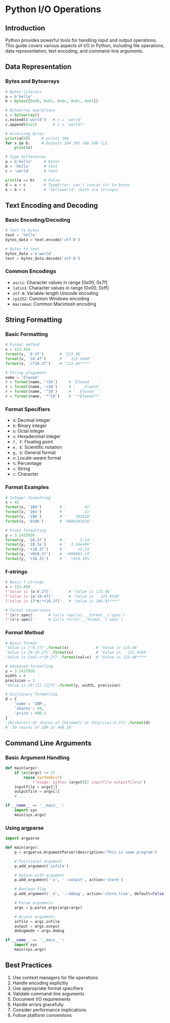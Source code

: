 # Python I/O Operations

## Introduction

Python provides powerful tools for handling input and output operations. This guide covers various aspects of I/O in Python, including file operations, data representation, text encoding, and command-line arguments.

## Data Representation

### Bytes and Bytearrays
```python
# Bytes literals
a = b'hello'
b = bytes([0x68, 0x65, 0x6c, 0x6c, 0x6f])

# Bytearray operations
c = bytearray()
c.extend(b'world')   # c = 'world'
c.append(0x21)       # c = 'world!'

# Accessing bytes
print(a[0])     # prints 104
for x in b:     # Outputs 104 101 108 108 111
    print(x)

# Type differences
a = b'hello'     # bytes
b = 'hello'      # text
c = 'world'      # text

print(a == b)    # False
d = a + c        # TypeError: can't concat str to bytes
e = b + c        # 'helloworld' (both are strings)
```

## Text Encoding and Decoding

### Basic Encoding/Decoding
```python
# Text to bytes
text = 'hello'
bytes_data = text.encode('utf-8')

# Bytes to text
bytes_data = b'world'
text = bytes_data.decode('utf-8')
```

### Common Encodings
- `ascii`: Character values in range [0x00, 0x7f]
- `latin1`: Character values in range [0x00, 0xff]
- `utf-8`: Variable-length Unicode encoding
- `cp1252`: Common Windows encoding
- `macroman`: Common Macintosh encoding

## String Formatting

### Basic Formatting
```python
# Format method
x = 123.456
format(x, '0.2f')       # '123.46'
format(x, '10.4f')      # '  123.4560'
format(x, '<*10.2f')    # '123.46****'

# String alignment
name = 'Elwood'
r = format(name, '<10')     # 'Elwood    '
r = format(name, '>10')     # '    Elwood'
r = format(name, '^10')     # '  Elwood  '
r = format(name, '*^10')    # '**Elwood**'
```

### Format Specifiers
- `d`: Decimal integer
- `b`: Binary integer
- `o`: Octal integer
- `x`: Hexadecimal integer
- `f, F`: Floating point
- `e, E`: Scientific notation
- `g, G`: General format
- `n`: Locale-aware format
- `%`: Percentage
- `s`: String
- `c`: Character

### Format Examples
```python
# Integer formatting
x = 42
format(x, '10d')        # '        42'
format(x, '10x')        # '        2a'
format(x, '10b')        # '    101010'
format(x, '010b')       # '0000101010'

# Float formatting
y = 3.1415926
format(y, '10.2f')      # '      3.14'
format(y, '10.2e')      # '  3.14e+00'
format(y, '+10.2f')     # '     +3.14'
format(y, '+010.2f')    # '+000003.14'
format(y, '+10.2%')     # '  +314.16%'
```

### f-strings
```python
# Basic f-strings
x = 123.456
f'Value is {x:0.2f}'        # 'Value is 123.46'
f'Value is {x:10.4f}'       # 'Value is   123.4560'
f'Value is {2*x:*<10.2f}'   # 'Value is 246.91****'

# Format conversions
f'{x!r:spec}'      # Calls repr(x).__format__('spec')
f'{x!s:spec}'      # Calls str(x).__format__('spec')
```

### Format Method
```python
# Basic format
'Value is {:0.2f}'.format(x)            # 'Value is 123.46'
'Value is {0:10.2f}'.format(x)          # 'Value is   123.4560'
'Value is {val:<*10.2f}'.format(val=x)  # 'Value is 123.46****'

# Advanced formatting
y = 3.1415926
width = 8
precision = 3
'Value is {0:{1}.{2}f}'.format(y, width, precision)

# Dictionary formatting
d = {
    'name': 'IBM',
    'shares': 50,
    'price': 490.1
}
'{0[shares]:d} shares of {0[name]} at {0[price]:0.2f}'.format(d)
# '50 shares of IBM at 490.10'
```

## Command Line Arguments

### Basic Argument Handling
```python
def main(argv):
    if len(argv) != 3:
        raise SystemExit(
            f'Usage: python {argv[0]} inputfile outputfile\n')
    inputfile = argv[1]
    outputfile = argv[2]
    # ...

if __name__ == '__main__':
    import sys
    main(sys.argv)
```

### Using argparse
```python
import argparse

def main(argv):
    p = argparse.ArgumentParser(description='This is some program')

    # Positional argument
    p.add_argument('infile')

    # Option with argument
    p.add_argument('-o', '--output', action='store')

    # Boolean flag
    p.add_argument('-d', '--debug', action='store_true', default=False)

    # Parse arguments
    args = p.parse_args(args=argv)

    # Access arguments
    infile = args.infile
    output = args.output
    debugmode = args.debug

if __name__ == '__main__':
    import sys
    main(sys.argv)
```

## Best Practices

1. Use context managers for file operations
2. Handle encoding explicitly
3. Use appropriate format specifiers
4. Validate command-line arguments
5. Document I/O requirements
6. Handle errors gracefully
7. Consider performance implications
8. Follow platform conventions